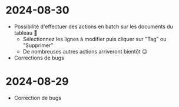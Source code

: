 # 2024-08-30
- Possibilité d'effectuer des actions en batch sur les documents du tableau 🤖
	- Sélectionnez les lignes à modifier puis cliquer sur "Tag" ou "Supprimer"
	- De nombreuses autres actions arriveront bientôt 😉
- Corrections de bugs

# 2024-08-29
- Correction de bugs